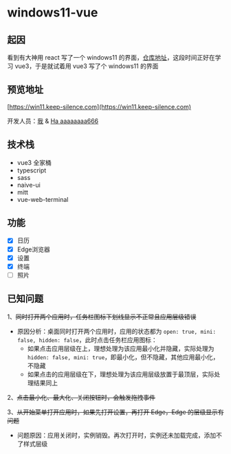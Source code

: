 # windows11-vue

## 起因

看到有大神用 react 写了一个 windows11 的界面，[仓库地址](https://github.com/blueedgetechno/windows11)，这段时间正好在学习 vue3，于是就试着用 vue3 写了个 windows11 的界面

## 预览地址
[https://win11.keep-silence.com](https://win11.keep-silence.com)

开发人员：[我](https://github.com/guo-weijie) & [Ha aaaaaaaa666](https://github.com/xiaoxianxv666)

## 技术栈
- vue3 全家桶
- typescript
- sass
- naive-ui
- mitt
- vue-web-terminal

## 功能
- [x] 日历
- [x] Edge浏览器
- [x] 设置
- [x] 终端
- [ ] 照片

## 已知问题

1、~~同时打开两个应用时，任务栏图标下划线显示不正常且应用层级错误~~
- 原因分析：桌面同时打开两个应用时，应用的状态都为 `open: true, mini: false, hidden: false`，此时点击任务栏应用图标：
  - 如果点击应用层级在上，理想处理为该应用最小化并隐藏，实际处理为 `hidden: false, mini: true`，即最小化，但不隐藏，其他应用最小化，不隐藏
  - 如果点击的应用层级在下，理想处理为该应用层级放置于最顶层，实际处理结果同上

2、~~点击最小化、最大化、关闭按钮时，会触发拖拽事件~~

3、~~从开始菜单打开应用时，如果先打开设置，再打开 Edge，Edge 的层级显示有问题~~
- 问题原因：应用关闭时，实例销毁。再次打开时，实例还未加载完成，添加不了样式层级
